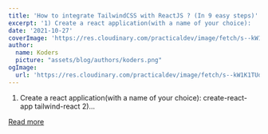 ```yaml
---
title: 'How to integrate TailwindCSS with ReactJS ? (In 9 easy steps)'
excerpt: '1) Create a react application(with a name of your choice):   create-react-app tailwind-react   2)...'
date: '2021-10-27'
coverImage: 'https://res.cloudinary.com/practicaldev/image/fetch/s--kW1K1TUd--/c_imagga_scale,f_auto,fl_progressive,h_420,q_auto,w_1000/https://dev-to-uploads.s3.amazonaws.com/uploads/articles/azgaj8dds6xev1x9w83a.png'
author:
  name: Koders
  picture: "assets/blog/authors/koders.png"
ogImage:
  url: 'https://res.cloudinary.com/practicaldev/image/fetch/s--kW1K1TUd--/c_imagga_scale,f_auto,fl_progressive,h_420,q_auto,w_1000/https://dev-to-uploads.s3.amazonaws.com/uploads/articles/azgaj8dds6xev1x9w83a.png'
---
```


1) Create a react application(with a name of your choice):   create-react-app tailwind-react   2)...

[Read more](https://dev.to/korosensei27/how-to-integrate-tailwindcss-with-reactjs-in-9-easy-steps-1omn)
